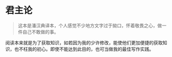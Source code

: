 # 君主论

> 这本是潘汉典译本，个人感觉不少地方文字过于拗口，怀着敬畏之心，做一件自己不敢做的事。

阅读本来就是为了获取知识，如若因为我的少许修改，能使他们更加便捷的获取知识，也不枉我的初心。即使不能达到此目的，也可当做我的最佳写作实践。
